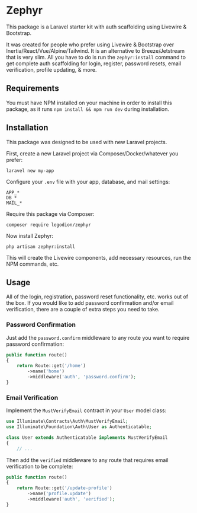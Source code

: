 # Zephyr

This package is a Laravel starter kit with auth scaffolding using Livewire & Bootstrap.

It was created for people who prefer using Livewire & Bootstrap over Inertia/React/Vue/Alpine/Tailwind. It is an alternative to Breeze/Jetstream that is very slim. All you have to do is run the `zephyr:install` command to get complete auth scaffolding for login, register, password resets, email verification, profile updating, & more.

## Requirements

You must have NPM installed on your machine in order to install this package, as it runs `npm install && npm run dev` during installation.

## Installation

This package was designed to be used with new Laravel projects.

First, create a new Laravel project via Composer/Docker/whatever you prefer:

```console
laravel new my-app
```

Configure your `.env` file with your app, database, and mail settings:

```env
APP_*
DB_*
MAIL_*
```

Require this package via Composer:

```console
composer require legodion/zephyr
```

Now install Zephyr:

```console
php artisan zephyr:install
```

This will create the Livewire components, add necessary resources, run the NPM commands, etc.

## Usage

All of the login, registration, password reset functionality, etc. works out of the box. If you would like to add password confirmation and/or email verification, there are a couple of extra steps you need to take.

### Password Confirmation

Just add the `password.confirm` middleware to any route you want to require password confirmation:

```php
public function route()
{
    return Route::get('/home')
        ->name('home')
        ->middleware('auth', 'password.confirm');
}
```

### Email Verification

Implement the `MustVerifyEmail` contract in your `User` model class:

```php
use Illuminate\Contracts\Auth\MustVerifyEmail;
use Illuminate\Foundation\Auth\User as Authenticatable;

class User extends Authenticatable implements MustVerifyEmail
{
    // ...
```

Then add the `verified` middleware to any route that requires email verification to be complete:

```php
public function route()
{
    return Route::get('/update-profile')
        ->name('profile.update')
        ->middleware('auth', 'verified');
}
```
